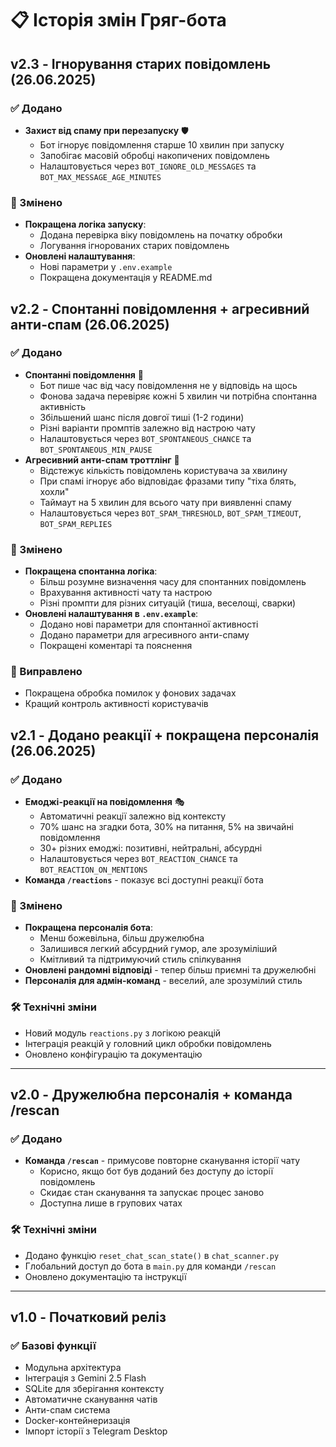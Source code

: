 # 📋 Історія змін Гряг-бота

## v2.3 - Ігнорування старих повідомлень (26.06.2025)

### ✅ Додано
- **Захист від спаму при перезапуску** 🛡️
  - Бот ігнорує повідомлення старше 10 хвилин при запуску
  - Запобігає масовій обробці накопичених повідомлень
  - Налаштовується через `BOT_IGNORE_OLD_MESSAGES` та `BOT_MAX_MESSAGE_AGE_MINUTES`

### 🔄 Змінено
- **Покращена логіка запуску**:
  - Додана перевірка віку повідомлень на початку обробки
  - Логування ігнорованих старих повідомлень
- **Оновлені налаштування**:
  - Нові параметри у `.env.example`
  - Покращена документація у README.md

## v2.2 - Спонтанні повідомлення + агресивний анти-спам (26.06.2025)

### ✅ Додано
- **Спонтанні повідомлення** 💭
  - Бот пише час від часу повідомлення не у відповідь на щось
  - Фонова задача перевіряє кожні 5 хвилин чи потрібна спонтанна активність
  - Збільшений шанс після довгої тиші (1-2 години)
  - Різні варіанти промптів залежно від настрою чату
  - Налаштовується через `BOT_SPONTANEOUS_CHANCE` та `BOT_SPONTANEOUS_MIN_PAUSE`
- **Агресивний анти-спам троттлінг** 🛑
  - Відстежує кількість повідомлень користувача за хвилину
  - При спамі ігнорує або відповідає фразами типу "тіха блять, хохли"
  - Таймаут на 5 хвилин для всього чату при виявленні спаму
  - Налаштовується через `BOT_SPAM_THRESHOLD`, `BOT_SPAM_TIMEOUT`, `BOT_SPAM_REPLIES`

### 🔄 Змінено
- **Покращена спонтанна логіка**:
  - Більш розумне визначення часу для спонтанних повідомлень
  - Врахування активності чату та настрою
  - Різні промпти для різних ситуацій (тиша, веселощі, сварки)
- **Оновлені налаштування в `.env.example`**:
  - Додано нові параметри для спонтанної активності
  - Додано параметри для агресивного анти-спаму
  - Покращені коментарі та пояснення

### 🐛 Виправлено
- Покращена обробка помилок у фонових задачах
- Кращий контроль активності користувачів

## v2.1 - Додано реакції + покращена персоналія (26.06.2025)

### ✅ Додано
- **Емоджі-реакції на повідомлення** 🎭
  - Автоматичні реакції залежно від контексту
  - 70% шанс на згадки бота, 30% на питання, 5% на звичайні повідомлення
  - 30+ різних емоджі: позитивні, нейтральні, абсурдні
  - Налаштовується через `BOT_REACTION_CHANCE` та `BOT_REACTION_ON_MENTIONS`
- **Команда `/reactions`** - показує всі доступні реакції бота

### 🔄 Змінено
- **Покращена персоналія бота**:
  - Менш божевільна, більш дружелюбна
  - Залишився легкий абсурдний гумор, але зрозуміліший
  - Кмітливий та підтримуючий стиль спілкування
- **Оновлені рандомні відповіді** - тепер більш приємні та дружелюбні
- **Персоналія для адмін-команд** - веселий, але зрозумілий стиль

### 🛠 Технічні зміни
- Новий модуль `reactions.py` з логікою реакцій
- Інтеграція реакцій у головний цикл обробки повідомлень
- Оновлено конфігурацію та документацію

---

## v2.0 - Дружелюбна персоналія + команда /rescan

### ✅ Додано
- **Команда `/rescan`** - примусове повторне сканування історії чату
  - Корисно, якщо бот був доданий без доступу до історії повідомлень
  - Скидає стан сканування та запускає процес заново
  - Доступна лише в групових чатах

### 🛠 Технічні зміни
- Додано функцію `reset_chat_scan_state()` в `chat_scanner.py`
- Глобальний доступ до бота в `main.py` для команди `/rescan`
- Оновлено документацію та інструкції

---

## v1.0 - Початковий реліз

### ✅ Базові функції
- Модульна архітектура
- Інтеграція з Gemini 2.5 Flash
- SQLite для зберігання контексту
- Автоматичне сканування чатів
- Анти-спам система
- Docker-контейнеризація
- Імпорт історії з Telegram Desktop
